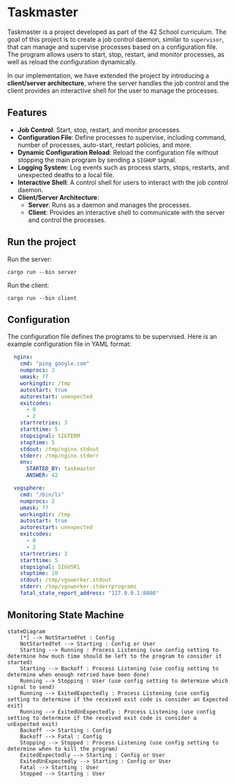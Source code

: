 # Taskmaster

Taskmaster is a project developed as part of the 42 School curriculum. The goal of this project is to create a job control daemon, similar to `supervisor`, that can manage and supervise processes based on a configuration file. The program allows users to start, stop, restart, and monitor processes, as well as reload the configuration dynamically.

In our implementation, we have extended the project by introducing a **client/server architecture**, where the server handles the job control and the client provides an interactive shell for the user to manage the processes.

## Features

- **Job Control**: Start, stop, restart, and monitor processes.
- **Configuration File**: Define processes to supervise, including command, number of processes, auto-start, restart policies, and more.
- **Dynamic Configuration Reload**: Reload the configuration file without stopping the main program by sending a `SIGHUP` signal.
- **Logging System**: Log events such as process starts, stops, restarts, and unexpected deaths to a local file.
- **Interactive Shell**: A control shell for users to interact with the job control daemon.
- **Client/Server Architecture**: 
  - **Server**: Runs as a daemon and manages the processes.
  - **Client**: Provides an interactive shell to communicate with the server and control the processes.

## Run the project

Run the server:

```
cargo run --bin server
```

Run the client:

```
cargo run --bin client
```

## Configuration

The configuration file defines the programs to be supervised. Here is an example configuration file in YAML format:

```yaml
  nginx:
    cmd: "ping google.com"
    numprocs: 2
    umask: 77
    workingdir: /tmp
    autostart: true
    autorestart: unexpected
    exitcodes:
      - 0
      - 2
    startretries: 3
    starttime: 5
    stopsignal: SIGTERM
    stoptime: 5
    stdout: /tmp/nginx.stdout
    stderr: /tmp/nginx.stderr
    env:
      STARTED_BY: taskmaster
      ANSWER: 42

  vogsphere:
    cmd: "/bin/ls"
    numprocs: 2
    umask: 77
    workingdir: /tmp
    autostart: true
    autorestart: unexpected
    exitcodes:
      - 0
      - 2
    startretries: 3
    starttime: 5
    stopsignal: SIGUSR1
    stoptime: 10
    stdout: /tmp/vgsworker.stdout
    stderr: /tmp/vgsworker.stderrprograms
    fatal_state_report_address: "127.0.0.1:8080"
```

## Monitoring State Machine

```mermaid
stateDiagram
    [*] --> NotStartedYet : Config
    NotStartedYet --> Starting : Config or User
    Starting --> Running : Process Listening (use config setting to determine how much time should be left to the program to consider it started)
    Starting --> Backoff : Process Listening (use config setting to determine when enough retried have been done)
    Running --> Stopping : User (use config setting to determine which signal to send)
    Running --> ExitedExpectedly : Process Listening (use config setting to determine if the received exit code is consider an Expected exit)
    Running --> ExitedUnExpectedly : Process Listening (use config setting to determine if the received exit code is consider a unExpected exit)
    Backoff --> Starting : Config
    Backoff --> Fatal : Config
    Stopping --> Stopped : Process Listening (use config setting to determine when to kill the program)
    ExitedExpectedly --> Starting : Config or User
    ExitedUnExpectedly --> Starting : Config or User
    Fatal --> Starting : User
    Stopped --> Starting : User
```
